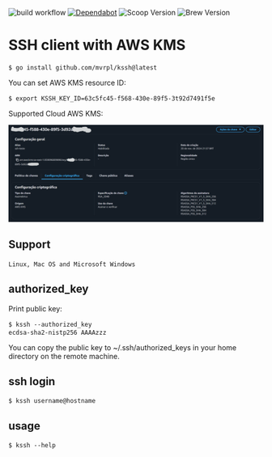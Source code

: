![build workflow](https://github.com/github/docs/actions/workflows/main.yml/badge.svg)
[![Dependabot](https://badgen.net/badge/Dependabot/enabled/green?icon=dependabot)](https://dependabot.com/)
![Scoop Version](https://img.shields.io/badge/dynamic/json?url=https%3A%2F%2Fraw.githubusercontent.com%2Fmvrpl%2Fwindows-apps%2Frefs%2Fheads%2Fmain%2Fkssh.json&query=%24.version&style=flat&label=Scoop%20Version&link=https%3A%2F%2Fgithub.com%2Fmvrpl%2Fwindows-apps%2Fblob%2Fmain%2Fkssh.json)
![Brew Version](https://img.shields.io/badge/dynamic/json?url=https%3A%2F%2Fraw.githubusercontent.com%2Fmvrpl%2Funix-apps%2Frefs%2Fheads%2Fmain%2Fversions.json&query=%24.kssh&style=flat&label=Brew%20Version&color=%23DFC57B&link=https%3A%2F%2Fgithub.com%2Fmvrpl%2Funix-apps%2Fblob%2Fmain%2Fkssh.rb)


# SSH client with AWS KMS

    $ go install github.com/mvrpl/kssh@latest

You can set AWS KMS resource ID:

    $ export KSSH_KEY_ID=63c5fc45-f568-430e-89f5-3t92d7491f5e

Supported Cloud AWS KMS:

![AWS KMS Key](aws_kms_key.png)

## Support

    Linux, Mac OS and Microsoft Windows

## authorized_key

Print public key:

    $ kssh --authorized_key
    ecdsa-sha2-nistp256 AAAAzzz

You can copy the public key to ~/.ssh/authorized_keys in your home directory on the remote machine.

## ssh login

    $ kssh username@hostname

## usage

    $ kssh --help
